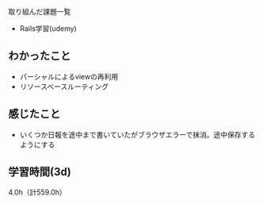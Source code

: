 取り組んだ課題一覧
- Rails学習(udemy)

## わかったこと
- パーシャルによるviewの再利用
- リソースベースルーティング

## 感じたこと
- いくつか日報を途中まで書いていたがブラウザエラーで抹消。途中保存するようにする

## 学習時間(3d)
4.0h（計559.0h）